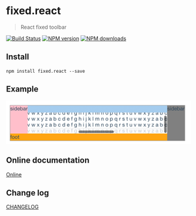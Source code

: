 # fixed.react

> React fixed toolbar

[![Build Status](https://api.travis-ci.org/fast-flow/fixed.react.svg)](https://travis-ci.org/fast-flow/fixed.react)
[![NPM version](https://img.shields.io/npm/v/fixed.react.svg?style=flat)](https://npmjs.org/package/fixed.react)
[![NPM downloads](http://img.shields.io/npm/dm/fixed.react.svg?style=flat)](https://npmjs.org/package/fixed.react)


## Install

```shell
npm install fixed.react --save
```

## Example

[![Preview](./example/preview.png)](http://fast-flow.github.io/fixed.react/example)

## Online documentation

[Online](http://fast-flow.github.io/fixed.react)

## Change log

[CHANGELOG](./CHANGELOG.md)
